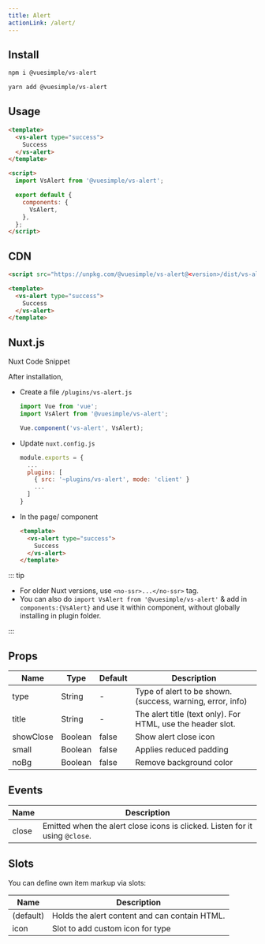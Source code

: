 ```yaml
---
title: Alert
actionLink: /alert/
---
```


<masthead title="Alert" description="Provide contextual feedback messages for typical user actions with the handful of available and flexible alert messages.">
  <component-links
    codesandbox="https://codesandbox.io/s/vs-alert-yhjce"
    github="https://github.com/ashwinkshenoy/vue-simple/tree/master/packages/vs-alert"
    packageName="@vuesimple/vs-alert">
  </component-links>
</masthead>

## Install

```bash
npm i @vuesimple/vs-alert
```

```bash
yarn add @vuesimple/vs-alert
```

## Usage

```html
<template>
  <vs-alert type="success">
    Success
  </vs-alert>
</template>

<script>
  import VsAlert from '@vuesimple/vs-alert';

  export default {
    components: {
      VsAlert,
    },
  };
</script>
```

## CDN

```html
<script src="https://unpkg.com/@vuesimple/vs-alert@<version>/dist/vs-alert.min.js"></script>
```

```html
<template>
  <vs-alert type="success">
    Success
  </vs-alert>
</template>
```

## Nuxt.js

Nuxt Code Snippet

After installation,

- Create a file `/plugins/vs-alert.js`

  ```javascript
  import Vue from 'vue';
  import VsAlert from '@vuesimple/vs-alert';

  Vue.component('vs-alert', VsAlert);
  ```

- Update `nuxt.config.js`
  ```javascript
  module.exports = {
    ...
    plugins: [
      { src: '~plugins/vs-alert', mode: 'client' }
      ...
    ]
  }
  ```
- In the page/ component

  ```html
  <template>
    <vs-alert type="success">
      Success
    </vs-alert>
  </template>
  ```

::: tip

- For older Nuxt versions, use `<no-ssr>...</no-ssr>` tag.
- You can also do
  `import VsAlert from '@vuesimple/vs-alert'`
  & add in `components:{VsAlert}` and use it within component, without globally installing in plugin folder.

:::

## Props

| Name      | Type    | Default | Description                                                 |
| --------- | ------- | ------- | ----------------------------------------------------------- |
| type      | String  | -       | Type of alert to be shown. (success, warning, error, info)  |
| title     | String  | -       | The alert title (text only). For HTML, use the header slot. |
| showClose | Boolean | false   | Show alert close icon                                       |
| small     | Boolean | false   | Applies reduced padding                                     |
| noBg      | Boolean | false   | Remove background color                                     |

## Events

| Name  | Description                                                                  |
| ----- | ---------------------------------------------------------------------------- |
| close | Emitted when the alert close icons is clicked. Listen for it using `@close`. |

## Slots

You can define own item markup via slots:

| Name      | Description                                   |
| --------- | --------------------------------------------- |
| (default) | Holds the alert content and can contain HTML. |
| icon      | Slot to add custom icon for type              |
